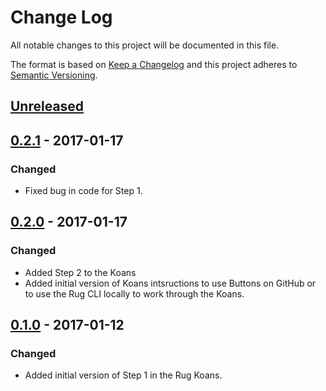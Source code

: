 # Change Log

All notable changes to this project will be documented in this file.

The format is based on [Keep a Changelog](http://keepachangelog.com/)
and this project adheres to [Semantic Versioning](http://semver.org/).

## [Unreleased]

[Unreleased]: https://github.com/atomist-rugs/rug-koans-editors/compare/0.2.1...HEAD

## [0.2.1] - 2017-01-17

[0.2.1]: https://github.com/atomist-rugs/rug-koans-editors/compare/0.2.0...0.2.1

### Changed

-   Fixed bug in code for Step 1.

## [0.2.0] - 2017-01-17

[0.2.0]: https://github.com/atomist-rugs/rug-koans-editors/compare/0.1.0...0.2.0

### Changed

-   Added Step 2 to the Koans
-   Added initial version of Koans intsructions to use Buttons on GitHub or to use the Rug CLI locally to work through the Koans.

## [0.1.0] - 2017-01-12

[0.1.0]: https://github.com/atomist-rugs/rug-koans-editors/compare/0931e8...0.1.0

### Changed

-   Added initial version of Step 1 in the Rug Koans.
